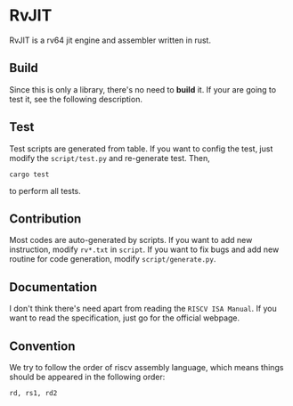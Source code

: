 # RvJIT

RvJIT is a rv64 jit engine and assembler written in rust.

## Build

Since this is only a library, there's no need to **build** it. If your are going to test it, see the following description.

## Test

Test scripts are generated from table. If you want to config the test, just modify the `script/test.py` and re-generate test. Then,

```
cargo test
```

to perform all tests.

## Contribution

Most codes are auto-generated by scripts. If you want to add new instruction, modify `rv*.txt` in `script`. If you want to fix bugs and add new routine for code generation, modify `script/generate.py`.

## Documentation

I don't think there's need apart from reading the `RISCV ISA Manual`. If you want to read the specification, just go for the official webpage.

## Convention

We try to follow the order of riscv assembly language, which means things should be appeared in the following order:

```
rd, rs1, rd2
```